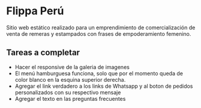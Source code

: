 # Flippa Perú
Sitio web estático realizado para un emprendimiento de comercialización de venta de remeras y estampados con frases de empoderamiento femenino.

## Tareas a completar
* Hacer el responsive de la galeria de imagenes
* El menú hamburguesa funciona, solo que por el momento queda de color blanco en la esquina superior derecha.
* Agregar el link verdadero a los links de Whatsapp y al boton de pedidos personalizados con su respectivo mensaje
* Agregar el texto en las preguntas frecuentes